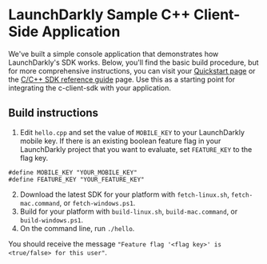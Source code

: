 # LaunchDarkly Sample C++ Client-Side Application
We've built a simple console application that demonstrates how LaunchDarkly's SDK works. 
Below, you'll find the basic build procedure, but for more comprehensive instructions, you can visit your
[Quickstart page](https://app.launchdarkly.com/quickstart#/) or the 
[C/C++ SDK reference guide](https://docs.launchdarkly.com/sdk/client-side/c-c--) page. 
Use this as a starting point for integrating the c-client-sdk with your application.

## Build instructions
1. Edit `hello.cpp` and set the value of `MOBILE_KEY` to your LaunchDarkly mobile key. If there is an existing boolean 
feature flag in your LaunchDarkly project that you want to evaluate, set `FEATURE_KEY` to the flag key.

```
#define MOBILE_KEY "YOUR_MOBILE_KEY"
#define FEATURE_KEY "YOUR_FEATURE_KEY"
```

2. Download the latest SDK for your platform with `fetch-linux.sh`, `fetch-mac.command`, or `fetch-windows.ps1`.
3. Build for your platform with `build-linux.sh`, `build-mac.command`, or `build-windows.ps1`.
4. On the command line, run `./hello`.

You should receive the message `"Feature flag '<flag key>' is <true/false> for this user"`.
